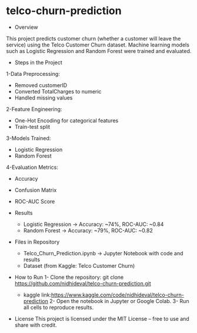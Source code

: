 # telco-churn-prediction

- Overview

This project predicts customer churn (whether a customer will leave the service) using the Telco Customer Churn dataset.
Machine learning models such as Logistic Regression and Random Forest were trained and evaluated.

- Steps in the Project

1-Data Preprocessing:
  - Removed customerID
  - Converted TotalCharges to numeric
  - Handled missing values

2-Feature Engineering:
  - One-Hot Encoding for categorical features
  - Train-test split

3-Models Trained:
  - Logistic Regression
  - Random Forest
 
4-Evaluation Metrics:
  - Accuracy
  - Confusion Matrix
  - ROC-AUC Score
  
- Results
  - Logistic Regression → Accuracy: ~74%, ROC-AUC: ~0.84
  - Random Forest → Accuracy: ~79%, ROC-AUC: ~0.82

- Files in Repository
  - Telco_Churn_Prediction.ipynb → Jupyter Notebook with code and results
  - Dataset (from Kaggle: Telco Customer Churn)

- How to Run
  1- Clone the repository:
      git clone https://github.com/nidhideval/telco-churn-prediction.git
    - kaggle link:https://www.kaggle.com/code/nidhideval/telco-churn-prediction
  2- Open the notebook in Jupyter or Google Colab.
  3- Run all cells to reproduce results.

 - License
    This project is licensed under the MIT License – free to use and share with credit.
